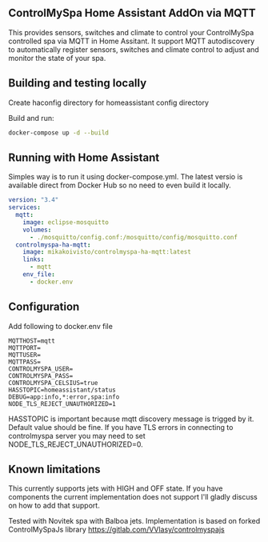## ControlMySpa Home Assistant AddOn via MQTT

This provides sensors, switches and climate to control your ControlMySpa controlled spa via MQTT in Home Assitant. It support MQTT autodiscovery to automatically register sensors, switches and climate control to adjust and monitor the state of your spa.

## Building and testing locally

Create haconfig directory for homeassistant config directory

Build and run:

```bash
docker-compose up -d --build
```

## Running with Home Assistant

Simples way is to run it using docker-compose.yml. The latest versio is available direct from Docker Hub so no need to even build it locally.

```yml
version: "3.4"
services:
  mqtt:
    image: eclipse-mosquitto
    volumes:
      - ./mosquitto/config.conf:/mosquitto/config/mosquitto.conf
  controlmyspa-ha-mqtt:
    image: mikakoivisto/controlmyspa-ha-mqtt:latest
    links:
      - mqtt
    env_file: 
      - docker.env
```

## Configuration

Add following to docker.env file

```
MQTTHOST=mqtt
MQTTPORT=
MQTTUSER=
MQTTPASS=
CONTROLMYSPA_USER=
CONTROLMYSPA_PASS=
CONTROLMYSPA_CELSIUS=true
HASSTOPIC=homeassistant/status
DEBUG=app:info,*:error,spa:info
NODE_TLS_REJECT_UNAUTHORIZED=1
```

HASSTOPIC is important because mqtt discovery message is trigged by it. Default value should be fine. If you have TLS errors in connecting to controlmyspa server you may need to set NODE_TLS_REJECT_UNAUTHORIZED=0.

## Known limitations

This currently supports jets with HIGH and OFF state. If you have components the current implementation does not support I'll gladly discuss on how to add that support. 

Tested with Novitek spa with Balboa jets. Implementation is based on forked ControlMySpaJs library https://gitlab.com/VVlasy/controlmyspajs